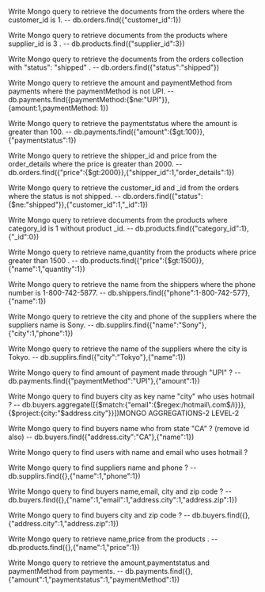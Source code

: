 Write Mongo query to retrieve the documents from the orders where the customer_id is 1.
-- db.orders.find({"customer_id":1})

Write Mongo query to retrieve documents from the products where supplier_id is 3 .
-- db.products.find({"supplier_id":3})

Write Mongo query to retrieve the documents from the orders collection with "status": "shipped" .
-- db.orders.find({"status":"shipped"})

Write Mongo query to retrieve the amount and paymentMethod from payments where the paymentMethod is not UPI.
-- db.payments.find({paymentMethod:{$ne:"UPI"}},{amount:1,paymentMethod: 1})

Write Mongo query to retrieve the paymentstatus where the amount is greater than 100.
-- db.payments.find({"amount":{$gt:100}},{"paymentstatus":1})

Write Mongo query to retrieve the shipper_id and price from the order_details where the price is greater than 2000.
-- db.orders.find({"price":{$gt:2000}},{"shipper_id":1,"order_details":1})

Write Mongo query to retrieve the customer_id and _id from the orders where the status is not shipped.
-- db.orders.find({"status":{$ne:"shipped"}},{"customer_id":1,"_id":1})

Write Mongo query to retrieve documents from the products where category_id is 1 without product _id.
-- db.products.find({"category_id":1},{"_id":0})

Write Mongo query to retrieve name,quantity from the products where price greater than 1500 .
-- db.products.find({"price":{$gt:1500}},{"name":1,"quantity":1})

Write Mongo query to retrieve the name from the shippers where the phone number is 1-800-742-5877.
-- db.shippers.find({"phone":1-800-742-577},{"name":1})

Write Mongo query to retrieve the city and phone of the suppliers where the suppliers name is Sony.
-- db.supplirs.find({"name":"Sony"},{"city":1,"phone":1})

Write Mongo query to retrieve the name of the suppliers where the city is Tokyo.
-- db.supplirs.find({"city":"Tokyo"},{"name":1})

Write Mongo query to find amount of payment made through "UPI" ?
-- db.payments.find({"paymentMethod":"UPI"},{"amount":1})

Write Mongo query to find buyers city as key name "city" who uses hotmail ?
-- db.buyers.aggregate([{$match:{"email":{$regex:/hotmail\.com$/i}}},{$project:{city:"$address.city"}}])MONGO AGGREGATIONS-2 LEVEL-2

Write Mongo query to find buyers name who from state "CA" ? (remove id also)
-- db.buyers.find({"address.city":"CA"},{"name":1})

Write Mongo query to find users with name and email who uses hotmail ?
<!-- -- db.buyers.find({"email":{$regex:/hotmail\.com$/i}},{"name":1,"email":1}) -->

Write Mongo query to find suppliers name and phone ?
-- db.supplirs.find({},{"name":1,"phone":1})

Write Mongo query to find buyers name,email, city and zip code ?
-- db.buyers.find({},{"name":1,"email":1,"address.city":1,"address.zip":1})

Write Mongo query to find buyers city and zip code ?
-- db.buyers.find({},{"address.city":1,"address.zip":1})

Write Mongo query to retrieve name,price from the products .
-- db.products.find({},{"name":1,"price":1})

Write Mongo query to retrieve the amount,paymentstatus and paymentMethod from payments.
-- db.payments.find({},{"amount":1,"paymentstatus":1,"paymentMethod":1})